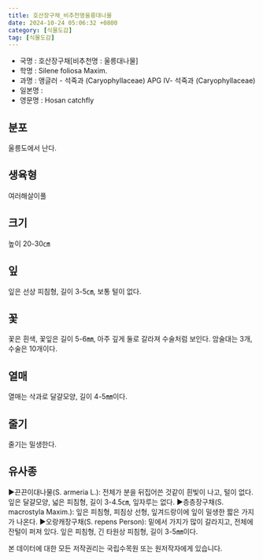 ```yaml
---
title: 호산장구채_비추천명울릉대나물
date: 2024-10-24 05:06:32 +0800
category: [식물도감]
tag: [식물도감]
---
```




- 국명 : 호산장구채[비추천명 : 울릉대나물]
- 학명 : Silene foliosa Maxim.
- 과명 : 앵글러 - 석죽과 (Caryophyllaceae) APG Ⅳ- 석죽과 (Caryophyllaceae)
- 일본명 : 
- 영문명 : Hosan catchfly


## 분포
울릉도에서 난다.
## 생육형
여러해살이풀 
## 크기
높이 20-30㎝
## 잎
잎은 선상 피침형, 길이 3-5㎝, 보통 털이 없다.
## 꽃
꽃은 흰색, 꽃잎은 길이 5-6㎜, 아주 깊게 둘로 갈라져 수술처럼 보인다. 암술대는 3개, 수술은 10개이다.
## 열매
열매는 삭과로 달걀모양, 길이 4-5㎜이다.
## 줄기
줄기는 밀생한다.
## 유사종
▶끈끈이대나물(S. armeria L.): 전체가 분을 뒤집어쓴 것같이 흰빛이 나고, 털이 없다. 잎은 달걀모양, 넓은 피침형, 길이 3-4.5㎝, 잎자루는 없다.▶층층장구채(S. macrostyla Maxim.): 잎은 피침형, 피침상 선형, 잎겨드랑이에 잎이 밀생한 짧은 가지가 나온다.▶오랑캐장구채(S. repens Person): 밑에서 가지가 많이 갈라지고, 전체에 잔털이 퍼져 있다. 잎은 피침형, 긴 타원상 피침형, 길이 3-5㎜이다.






본 데이터에 대한 모든 저작권리는 국립수목원 또는 원저작자에게 있습니다.
